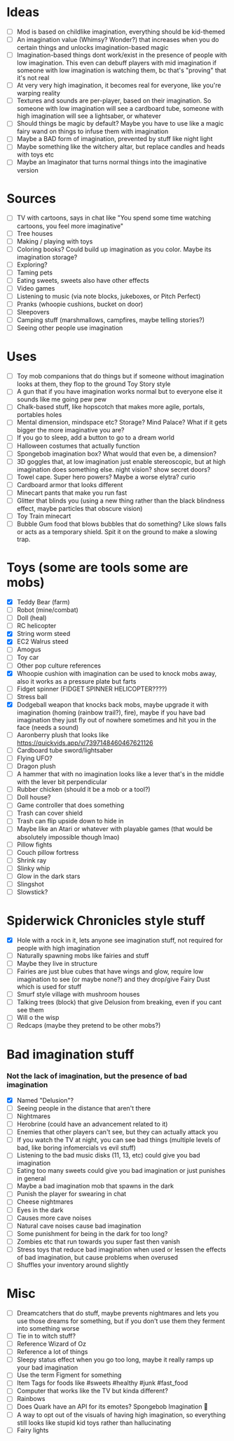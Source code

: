 # Ideas

- [ ] Mod is based on childlike imagination, everything should be kid-themed
- [ ] An imagination value (Whimsy? Wonder?) that increases when you do certain things and unlocks imagination-based
  magic
- [ ] Imagination-based things dont work/exist in the presence of people with low imagination. This even can debuff
  players with mid imagination if someone with low imagination is watching them, bc that's "proving" that it's not real
- [ ] At very very high imagination, it becomes real for everyone, like you're warping reality
- [ ] Textures and sounds are per-player, based on their imagination. So someone with low imagination will see a
  cardboard tube, someone with high imagination will see a lightsaber, or whatever
- [ ] Should things be magic by default? Maybe you have to use like a magic fairy wand on things to infuse them with
  imagination
- [ ] Maybe a BAD form of imagination, prevented by stuff like night light
- [ ] Maybe something like the witchery altar, but replace candles and heads with toys etc
- [ ] Maybe an Imaginator that turns normal things into the imaginative version

# Sources

- [ ] TV with cartoons, says in chat like "You spend some time watching cartoons, you feel more imaginative"
- [ ] Tree houses
- [ ] Making / playing with toys
- [ ] Coloring books? Could build up imagination as you color. Maybe its imagination storage?
- [ ] Exploring?
- [ ] Taming pets
- [ ] Eating sweets, sweets also have other effects
- [ ] Video games
- [ ] Listening to music (via note blocks, jukeboxes, or Pitch Perfect)
- [ ] Pranks (whoopie cushions, bucket on door)
- [ ] Sleepovers
- [ ] Camping stuff (marshmallows, campfires, maybe telling stories?)
- [ ] Seeing other people use imagination

# Uses

- [ ]  Toy mob companions that do things but if someone without imagination looks at them, they flop to the ground Toy
  Story style
- [ ]  A gun that if you have imagination works normal but to everyone else it sounds like me going pew pew
- [ ]  Chalk-based stuff, like hopscotch that makes more agile, portals, portables holes
- [ ]  Mental dimension, mindspace etc? Storage? Mind Palace? What if it gets bigger the more imaginative you are?
- [ ]  If you go to sleep, add a button to go to a dream world
- [ ]  Halloween costumes that actually function
- [ ]  Spongebob imagination box? What would that even be, a dimension?
- [ ]  3D goggles that, at low imagination just enable stereoscopic, but at high imagination does something else. night
  vision? show secret doors?
- [ ]  Towel cape. Super hero powers? Maybe a worse elytra? curio
- [ ]  Cardboard armor that looks different
- [ ]  Minecart pants that make you run fast
- [ ]  Glitter that blinds you (using a new thing rather than the black blindness effect, maybe particles that obscure
  vision)
- [ ]  Toy Train minecart
- [ ]  Bubble Gum food that blows bubbles that do something? Like slows falls or acts as a temporary shield. Spit it on
  the ground to make a slowing trap.

# Toys (some are tools some are mobs)

- [x] Teddy Bear (farm)
- [ ] Robot (mine/combat)
- [ ] Doll (heal)
- [ ] RC helicopter
- [x] String worm steed
- [x] EC2 Walrus steed
- [ ] Amogus
- [ ] Toy car
- [ ] Other pop culture references
- [x] Whoopie cushion with imagination can be used to knock mobs away, also it works as a pressure plate but farts
- [ ] Fidget spinner (FIDGET SPINNER HELICOPTER????)
- [ ] Stress ball
- [x] Dodgeball weapon that knocks back mobs, maybe upgrade it with imagination (homing (rainbow trail?), fire), maybe
  if you have bad imagination they just fly out of nowhere sometimes and hit you in the face (needs a sound)
- [ ] Aaronberry plush that looks like https://quickvids.app/v/7397148460467621126
- [ ] Cardboard tube sword/lightsaber
- [ ] Flying UFO?
- [ ] Dragon plush
- [ ] A hammer that with no imagination looks like a lever that's in the middle with the lever bit perpendicular
- [ ] Rubber chicken (should it be a mob or a tool?)
- [ ] Doll house?
- [ ] Game controller that does something
- [ ] Trash can cover shield
- [ ] Trash can flip upside down to hide in
- [ ] Maybe like an Atari or whatever with playable games (that would be absolutely impossible though lmao)
- [ ] Pillow fights
- [ ] Couch pillow fortress
- [ ] Shrink ray
- [ ] Slinky whip
- [ ] Glow in the dark stars
- [ ] Slingshot
- [ ] Slowstick?

# Spiderwick Chronicles style stuff

- [x] Hole with a rock in it, lets anyone see imagination stuff, not required for people with high imagination
- [ ] Naturally spawning mobs like fairies and stuff
- [ ] Maybe they live in structure
- [ ] Fairies are just blue cubes that have wings and glow, require low imagination to see (or maybe none?) and they
  drop/give Fairy Dust which is used for stuff
- [ ] Smurf style village with mushroom houses
- [ ] Talking trees (block) that give Delusion from breaking, even if you cant see them
- [ ] Will o the wisp
- [ ] Redcaps (maybe they pretend to be other mobs?)

# Bad imagination stuff

### Not the lack of imagination, but the presence of bad imagination

- [x] Named "Delusion"?
- [ ] Seeing people in the distance that aren't there
- [ ] Nightmares
- [ ] Herobrine (could have an advancement related to it)
- [ ] Enemies that other players can't see, but they can actually attack you
- [ ] If you watch the TV at night, you can see bad things (multiple levels of bad, like boring infomercials vs evil
  stuff)
- [ ] Listening to the bad music disks (11, 13, etc) could give you bad imagination
- [ ] Eating too many sweets could give you bad imagination or just punishes in general
- [ ] Maybe a bad imagination mob that spawns in the dark
- [ ] Punish the player for swearing in chat
- [ ] Cheese nightmares
- [ ] Eyes in the dark
- [ ] Causes more cave noises
- [ ] Natural cave noises cause bad imagination
- [ ] Some punishment for being in the dark for too long?
- [ ] Zombies etc that run towards you super fast then vanish
- [ ] Stress toys that reduce bad imagination when used or lessen the effects of bad imagination, but cause problems
  when overused
- [ ] Shuffles your inventory around slightly

# Misc

- [ ] Dreamcatchers that do stuff, maybe prevents nightmares and lets you use those dreams for something, but if you
  don't use them they ferment into something worse
- [ ] Tie in to witch stuff?
- [ ] Reference Wizard of Oz
- [ ] Reference a lot of things
- [ ] Sleepy status effect when you go too long, maybe it really ramps up your bad imagination
- [ ] Use the term Figment for something
- [ ] Item Tags for foods like #sweets #healthy #junk #fast_food
- [ ] Computer that works like the TV but kinda different?
- [ ] Rainbows
- [ ] Does Quark have an API for its emotes? Spongebob Imagination 🌈
- [ ] A way to opt out of the visuals of having high imagination, so everything still looks like stupid kid toys rather
  than hallucinating
- [ ] Fairy lights